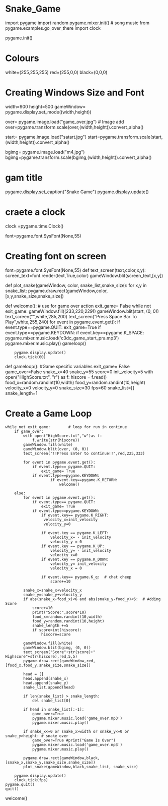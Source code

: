 # Snake_Game
import pygame
import  random
pygame.mixer.init()  # song music
from pygame.examples.go_over_there import clock

pygame.init()

# Colours
white=(255,255,255)
red=(255,0,0)
black=(0,0,0)

# Creating Windows Size and Font
width=900
height=500
gameWindow= pygame.display.set_mode((width,height))

over= pygame.image.load("game_over.jpg")   # Image add
over=pygame.transform.scale(over,(width,height)).convert_alpha()

start= pygame.image.load("satart.jpg")
start=pygame.transform.scale(start,(width,height)).convert_alpha()

bgimg= pygame.image.load("m4.jpg")
bgimg=pygame.transform.scale(bgimg,(width,height)).convert_alpha()



# gam title
pygame.display.set_caption("Snake Game")
pygame.display.update()


# craete a clock
clock =pygame.time.Clock()

font=pygame.font.SysFont(None,55)


# Creating font on screen
font=pygame.font.SysFont(None,55)
def text_screen(text,color,x,y):
     screen_text=font.render(text,True,color)
     gameWindow.blit(screen_text,[x,y])

def plot_snake(gameWindow, color, snake_list,snake_size):
    for x,y in snake_list:
        pygame.draw.rect(gameWindow,color,[x,y,snake_size,snake_size])

def welcome():        # use for game over action
    exit_game= False
    while not exit_game:
        gameWindow.fill((233,220,229))
        gameWindow.blit(start, (0, 0))
        text_screen("<Welcome To Snake>",white,285,200)
        text_screen("Press Space Bar To Play",white,255,240)
        for event in pygame.event.get():
            if event.type==pygame.QUIT:
                exit_game=True
            if event.type==pygame.KEYDOWN:
                if event.key==pygame.K_SPACE:
                    pygame.mixer.music.load('c3dc_game_start_pra.mp3')
                    pygame.mixer.music.play()
                    gameloop()

        pygame.display.update()
        clock.tick(60)

def gameloop():
#Game specific variables
    exit_game= False
    game_over=False
    snake_x=40
    snake_y=55
    score=0
    init_velocity=5
    with open("HighScore.txt", "r") as f:
       hiscore = f.read()
    food_x=random.randint(10,width)
    food_y=random.randint(10,height)
    velocity_x=0
    velocity_y=0
    snake_size=30
    fps=60
    snake_list=[]
    snake_length=1


# Create a Game Loop
    while not exit_game:        # loop for run in continue
        if game_over:
            with open("HighScore.txt","w")as f:
                f.write(str(hiscore))
            gameWindow.fill(white)
            gameWindow.blit(over, (0, 0))
            text_screen("!!Press Enter to continue!!",red,225,333)

            for event in pygame.event.get():
                if event.type== pygame.QUIT:
                    exit_game= True
                if event.type==pygame.KEYDOWN:
                        if event.key==pygame.K_RETURN:
                            welcome()

        else:
            for event in pygame.event.get():
                if event.type== pygame.QUIT:
                    exit_game= True
                if event.type==pygame.KEYDOWN:
                    if event.key== pygame.K_RIGHT:
                     velocity_x=init_velocity
                     velocity_y=0

                    if event.key == pygame.K_LEFT:
                        velocity_x= - init_velocity
                        velocity_y = 0
                    if event.key == pygame.K_UP:
                        velocity_y= - init_velocity
                        velocity_x=0
                    if event.key == pygame.K_DOWN:
                        velocity_y= init_velocity
                        velocity_x = 0

                    if event.key== pygame.K_q:  # chat cheep
                        score+=10

            snake_x=snake_x+velocity_x
            snake_y=snake_y+velocity_y
            if abs(snake_x-food_x)<6 and abs(snake_y-food_y)<6:  # Adding Score
                score+=10
                print("Score:",score*10)
                food_x=random.randint(10,width)
                food_y=random.randint(10,height)
                snake_length +=5
                if score>int(hiscore):
                    hiscore=score

            gameWindow.fill(white)
            gameWindow.blit(bgimg, (0, 0))
            text_screen("Score"+str(score)+"  Highscore"+str(hiscore),red,5,5)
            pygame.draw.rect(gameWindow,red,[food_x,food_y,snake_size,snake_size])

            head = []
            head.append(snake_x)
            head.append(snake_y)
            snake_list.append(head)

            if len(snake_list) > snake_length:
                del snake_list[0]

            if head in snake_list[:-1]:
                game_over=True
                pygame.mixer.music.load('game_over.mp3')
                pygame.mixer.music.play()

            if snake_x<=0 or snake_x>width or snake_y<=0 or snake_y>height: # snake over
                game_over=True #print("Game Is Over")
                pygame.mixer.music.load('game_over.mp3')
                pygame.mixer.music.play()

            pygame.draw.rect(gameWindow,black,[snake_x,snake_y,snake_size,snake_size])
            plot_snake(gameWindow,black,snake_list, snake_size)

        pygame.display.update()
        clock.tick(fps)
    pygame.quit()
    quit()

welcome()

